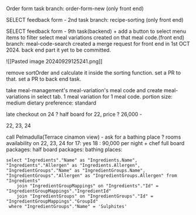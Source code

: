Order form task
branch: order-form-new
(only front end)

SELECT feedback form - 2nd task
branch: recipe-sorting
(only front end)

SELECT feedback form - 9th task(backend) + add a button to select menu items to filter select meal variations created on that meal code.(front end)
branch: meal-code-search
created a merge request for front end in 1st OCT 2024.
back end part it yet to be committed. 

![[Pasted image 20240929125241.png]]


remove sortOrder and calculate it inside the sorting function.
set a PR to that. 
set a PR to back end task.

take meal-management's meal-variation's meal code and create meal-variations in select tab. 1 meal variation for 1 meal code.
portion size: medium
dietary preference: standard



late checkout on 24 ?
half board for 22, price ?
26,000 - 

22, 23, 24 

call Pelmadulla(Terrace cinamon view) - ask for a bathing place ?
rooms availability on 22, 23, 24 for 17: yes 18 : 90,000 per night + chef
full board packages: 
half board packages: 
bathing places: 

```
select "Ingredients"."Name" as "Ingredients.Name", "Ingredients"."Allergen" as "Ingredients.Allergen", "IngredientGroups"."Name" as "IngredientGroups.Name", "IngredientGroups"."Allergen" as "IngredientGroups.Allergen" from "Ingredients" 
	join "IngredientGroupMappings" on "Ingredients"."Id" = "IngredientGroupMappings"."IngredientId"
	join "IngredientGroups" on "IngredientGroups"."Id" = "IngredientGroupMappings"."GroupId"
 where "IngredientGroups"."Name" = 'Sulphites'
```
